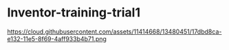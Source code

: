 # Inventor-training-trial1

https://cloud.githubusercontent.com/assets/11414668/13480451/17dbd8ca-e132-11e5-8f69-4aff933b4b71.png
